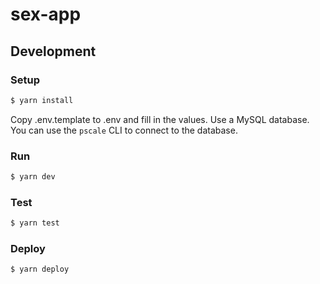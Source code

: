 # sex-app

## Development

### Setup

```bash
$ yarn install
```

Copy .env.template to .env and fill in the values. Use a MySQL database. You can use the `pscale` CLI to connect to the database.

### Run

```bash
$ yarn dev
```

### Test

```bash
$ yarn test
```

### Deploy

```bash
$ yarn deploy
```
